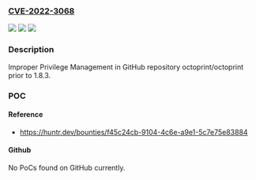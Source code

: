 ### [CVE-2022-3068](https://cve.mitre.org/cgi-bin/cvename.cgi?name=CVE-2022-3068)
![](https://img.shields.io/static/v1?label=Product&message=octoprint%2Foctoprint&color=blue)
![](https://img.shields.io/static/v1?label=Version&message=n%2Fa&color=blue)
![](https://img.shields.io/static/v1?label=Vulnerability&message=CWE-269%20Improper%20Privilege%20Management&color=brighgreen)

### Description

Improper Privilege Management in GitHub repository octoprint/octoprint prior to 1.8.3.

### POC

#### Reference
- https://huntr.dev/bounties/f45c24cb-9104-4c6e-a9e1-5c7e75e83884

#### Github
No PoCs found on GitHub currently.

